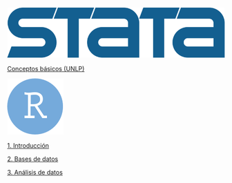 ![](stata-logo-blue.svg)

[Conceptos básicos (UNLP)](https://msangia.github.io/stata.html "Desarrollo de un proyecto.")        

![](rstudio-icon.png)

[1. Introducción](https://msangia.github.io/R/intro.html "Conceptos basicos. Objetos.")

[2. Bases de datos](https://msangia.github.io/R/basedatos.html "Manipulacion de base de datos.")

[3. Análisis de datos](https://msangia.github.io/R/analisis.html "Analisis basico de datos.")
